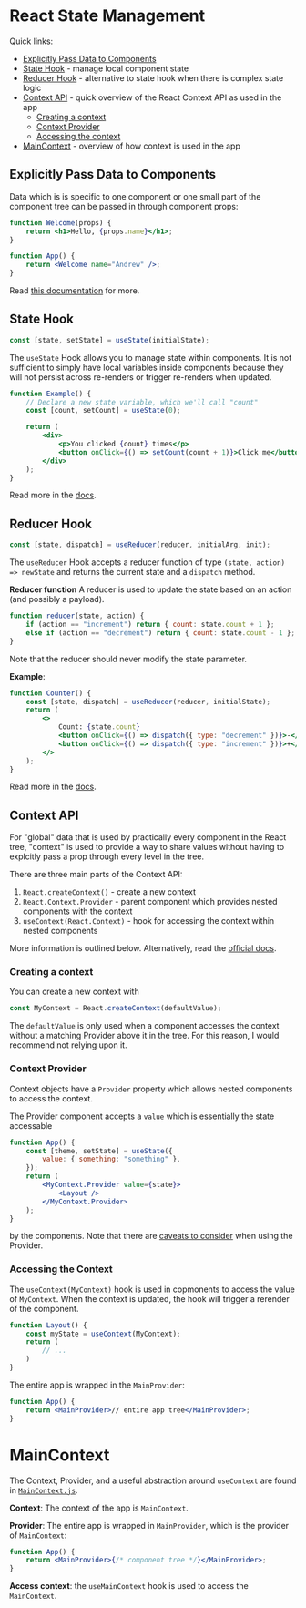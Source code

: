 # React State Management

Quick links:

-   [Explicitly Pass Data to Components](#explicitly-pass-data-to-components)
-   [State Hook](#state-hook) - manage local component state
-   [Reducer Hook](#reducer-hook) - alternative to state hook when there is complex state logic
-   [Context API](#context-api) - quick overview of the React Context API as used in the app
    -   [Creating a context](#creating-a-context)
    -   [Context Provider](#context-provider)
    -   [Accessing the context](#accessing-the-context)
-   [MainContext](#maincontext) - overview of how context is used in the app

## Explicitly Pass Data to Components

Data which is is specific to one component or one small part of the component tree
can be passed in through component props:

```jsx
function Welcome(props) {
    return <h1>Hello, {props.name}</h1>;
}

function App() {
    return <Welcome name="Andrew" />;
}
```

Read [this documentation](https://reactjs.org/docs/components-and-props.html) for more.

## State Hook

```jsx
const [state, setState] = useState(initialState);
```

The `useState` Hook allows you to manage state within components. It is not sufficient to simply have local variables inside components because they will not persist across re-renders or trigger re-renders when updated.

```jsx
function Example() {
    // Declare a new state variable, which we'll call "count"
    const [count, setCount] = useState(0);

    return (
        <div>
            <p>You clicked {count} times</p>
            <button onClick={() => setCount(count + 1)}>Click me</button>
        </div>
    );
}
```

Read more in the [docs](https://reactjs.org/docs/hooks-state.html).

## Reducer Hook

```jsx
const [state, dispatch] = useReducer(reducer, initialArg, init);
```

The `useReducer` Hook accepts a reducer function of type `(state, action) => newState` and returns the current state and a `dispatch` method.

**Reducer function** A reducer is used to update the state based on an action (and possibly a payload).

```js
function reducer(state, action) {
    if (action == "increment") return { count: state.count + 1 };
    else if (action == "decrement") return { count: state.count - 1 };
}
```

Note that the reducer should never modify the state parameter.

**Example**:

```jsx
function Counter() {
    const [state, dispatch] = useReducer(reducer, initialState);
    return (
        <>
            Count: {state.count}
            <button onClick={() => dispatch({ type: "decrement" })}>-</button>
            <button onClick={() => dispatch({ type: "increment" })}>+</button>
        </>
    );
}
```

Read more in the [docs](https://reactjs.org/docs/hooks-reference.html).

## Context API

For "global" data that is used by practically every component in the React tree,
"context" is used to provide a way to share values without having to explcitly pass a prop
through every level in the tree.

There are three main parts of the Context API:

1. `React.createContext()` - create a new context
2. `React.Context.Provider` - parent component which provides nested components with the context
3. `useContext(React.Context)` - hook for accessing the context within nested components

More information is outlined below. Alternatively, read the [official docs](https://reactjs.org/docs/context.html).

### Creating a context

You can create a new context with

```js
const MyContext = React.createContext(defaultValue);
```

The `defaultValue` is only used when a component accesses the context without
a matching Provider above it in the tree. For this reason, I would recommend not
relying upon it.

### Context Provider

Context objects have a `Provider` property which allows nested components
to access the context.

The Provider component accepts a `value` which is essentially the state accessable

```jsx
function App() {
    const [theme, setState] = useState({
        value: { something: "something" },
    });
    return (
        <MyContext.Provider value={state}>
            <Layout />
        </MyContext.Provider>
    );
}
```

by the components. Note that there are [caveats to consider](https://reactjs.org/docs/context.html#caveats) when using the Provider.

### Accessing the Context

The `useContext(MyContext)` hook is used in copmonents to access the value of `MyContext`. When the context is updated, the hook will trigger a rerender of the
component.

```jsx
function Layout() {
    const myState = useContext(MyContext);
    return (
        // ...
    )
}
```

The entire app is wrapped in the `MainProvider`:

```jsx
function App() {
    return <MainProvider>// entire app tree</MainProvider>;
}
```

# MainContext

The Context, Provider, and a useful abstraction around `useContext` are found in [`MainContext.js`](../src/data/MainContext.js).

**Context**: The context of the app is `MainContext`.

**Provider**: The entire app is wrapped in `MainProvider`, which is the provider of `MainContext`:

```jsx
function App() {
    return <MainProvider>{/* component tree */}</MainProvider>;
}
```

**Access context**: the `useMainContext` hook is used to access the `MainContext`.
